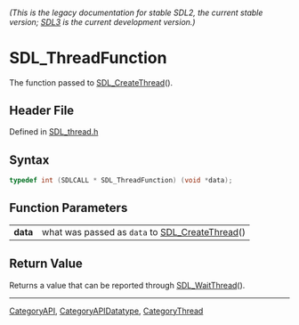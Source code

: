 ###### (This is the legacy documentation for stable SDL2, the current stable version; [SDL3](https://wiki.libsdl.org/SDL3/) is the current development version.)
# SDL_ThreadFunction

The function passed to [SDL_CreateThread](SDL_CreateThread)().

## Header File

Defined in [SDL_thread.h](https://github.com/libsdl-org/SDL/blob/SDL2/include/SDL_thread.h)

## Syntax

```c
typedef int (SDLCALL * SDL_ThreadFunction) (void *data);
```

## Function Parameters

|          |                                                                     |
| -------- | ------------------------------------------------------------------- |
| **data** | what was passed as `data` to [SDL_CreateThread](SDL_CreateThread)() |

## Return Value

Returns a value that can be reported through
[SDL_WaitThread](SDL_WaitThread)().

----
[CategoryAPI](CategoryAPI), [CategoryAPIDatatype](CategoryAPIDatatype), [CategoryThread](CategoryThread)

